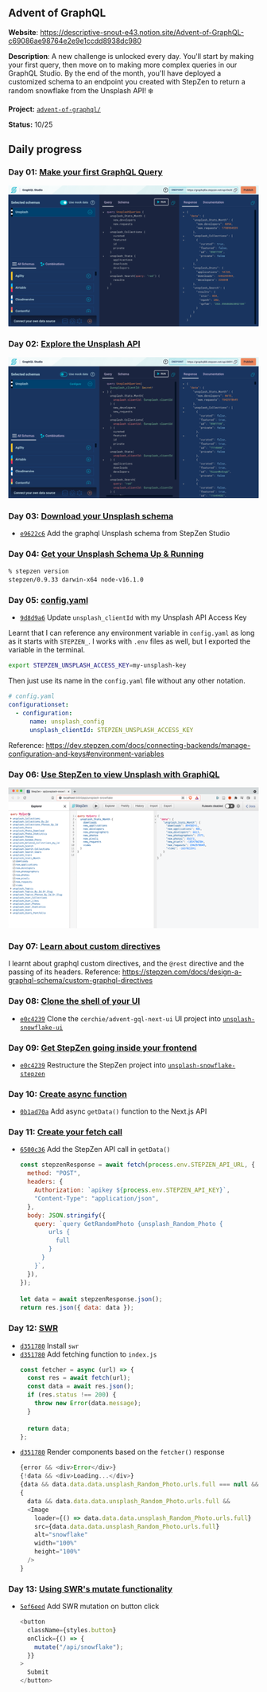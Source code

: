 ## Advent of GraphQL

**Website**: https://descriptive-snout-e43.notion.site/Advent-of-GraphQL-c69086ae98764e2e9e1ccdd8938dc980

**Description**: A new challenge is unlocked every day. You'll start by making your first query, then move on to making more complex queries in our GraphQL Studio. By the end of the month, you'll have deployed a customized schema to an endpoint you created with StepZen to return a random snowflake from the Unsplash API! ❄️ 

**Project:** [`advent-of-graphql/`](./advent-of-graphql/)

**Status:** 10/25 

## Daily progress

### Day 01: [Make your first GraphQL Query ](https://descriptive-snout-e43.notion.site/Advent-of-GraphQL-c69086ae98764e2e9e1ccdd8938dc980?p=19b7d725e6c2419b919958507ddb2790)
![StepZen Studio screenshot for Day 01](./day-01.png)

### Day 02: [Explore the Unsplash API](https://descriptive-snout-e43.notion.site/Explore-the-Unsplash-API-14ce8756b1144d4b8225ea4554738a22)
![StepZen Studio screenshot for Day 02](./day-02.png)

### Day 03: [Download your Unsplash schema](https://descriptive-snout-e43.notion.site/Advent-of-GraphQL-c69086ae98764e2e9e1ccdd8938dc980?p=4d1f91f9a1be45bf858809a6e5b9f839)
- [`e9622c6`](https://github.com/BogDAAAMN/advent-calendar-2021/commit/e9622c62e813628d82add801b776fe2d2b1daba4) Add the graphql Unsplash schema from StepZen Studio

### Day 04: [Get your Unsplash Schema Up & Running](https://descriptive-snout-e43.notion.site/Advent-of-GraphQL-c69086ae98764e2e9e1ccdd8938dc980?p=7cd95d86386448dfa73dfbd6c1c71d1c) 
```bash
% stepzen version
stepzen/0.9.33 darwin-x64 node-v16.1.0
```

### Day 05: [config.yaml](https://descriptive-snout-e43.notion.site/Advent-of-GraphQL-c69086ae98764e2e9e1ccdd8938dc980?p=594c358e3bf746898fb3867d15edcae7)
- [`9d8d9a6`](https://github.com/BogDAAAMN/advent-calendar-2021/commit/9d8d9a6123607d1c9a3e0097329b0ca4ad3a7747) Update `unsplash_clientId` with my Unsplash API Access Key

Learnt that I can reference any environment variable in `config.yaml` as long as it starts with `STEPZEN_`. I works with `.env` files as well, but I exported the variable in the terminal.

```bash
export STEPZEN_UNSPLASH_ACCESS_KEY=my-unsplash-key
```

Then just use its name in the `config.yaml` file without any other notation.

```yml
# config.yaml
configurationset:
  - configuration:
      name: unsplash_config
      unsplash_clientId: STEPZEN_UNSPLASH_ACCESS_KEY
```

Reference: https://dev.stepzen.com/docs/connecting-backends/manage-configuration-and-keys#environment-variables

### Day 06: [Use StepZen to view Unsplash with GraphiQL](https://descriptive-snout-e43.notion.site/Advent-of-GraphQL-c69086ae98764e2e9e1ccdd8938dc980?p=e8264209ccb24dcd88cbc57e47999056)
![StepZen Studio screenshot for Day 06](./day-06.png)

### Day 07: [Learn about custom directives](https://descriptive-snout-e43.notion.site/Advent-of-GraphQL-c69086ae98764e2e9e1ccdd8938dc980?p=bf548c53162d4078ab6646433fdda7db)
I learnt about graphql custom directives, and the `@rest` directive and the passing of its headers. Reference: https://stepzen.com/docs/design-a-graphql-schema/custom-graphql-directives

### Day 08: [Clone the shell of your UI ](https://descriptive-snout-e43.notion.site/Advent-of-GraphQL-c69086ae98764e2e9e1ccdd8938dc980?p=890688df74c54bb79e25bed2c7c0aac3)
- [`e0c4239`](https://github.com/BogDAAAMN/advent-calendar-2021/commit/e0c42391052a969aead94f617d421bad67bc0468) Clone the `cerchie/advent-gql-next-ui` UI project into [`unsplash-snowflake-ui`](/advent-of-graphql/unsplash-snowflake-ui)

### Day 09: [Get StepZen going inside your frontend](https://descriptive-snout-e43.notion.site/Advent-of-GraphQL-c69086ae98764e2e9e1ccdd8938dc980?p=27259fdf5e4c4e40a55b96094a739703)
- [`e0c4239`](https://github.com/BogDAAAMN/advent-calendar-2021/commit/e0c42391052a969aead94f617d421bad67bc0468) Restructure the StepZen project into [`unsplash-snowflake-stepzen`](/advent-of-graphql/unsplash-snowflake-stepzen)

### Day 10: [Create async function](https://descriptive-snout-e43.notion.site/Advent-of-GraphQL-c69086ae98764e2e9e1ccdd8938dc980?p=8803a22964e145d58565c346d64c7177)
- [`0b1ad70a`](https://github.com/BogDAAAMN/advent-calendar-2021/commit/0b1ad70a2221c81d1ed07d8a0ec00e31a574da37) Add async `getData()` function to the Next.js API

### Day 11: [Create your fetch call](https://descriptive-snout-e43.notion.site/Advent-of-GraphQL-c69086ae98764e2e9e1ccdd8938dc980?p=1d65d99ebcae46efbf83114eac198108)
- [`6500c36`](https://github.com/BogDAAAMN/advent-calendar-2021/commit/6500c36d7504b4a8d92b871901f891042b5bf2af) Add the StepZen API call in `getData()`
  ```js
  const stepzenResponse = await fetch(process.env.STEPZEN_API_URL, {
    method: "POST",
    headers: {
      Authorization: `apikey ${process.env.STEPZEN_API_KEY}`,
      "Content-Type": "application/json",
    },
    body: JSON.stringify({
      query: `query GetRandomPhoto {unsplash_Random_Photo {
          urls {
            full
          }
        }
      }`,
    }),
  });

  let data = await stepzenResponse.json();
  return res.json({ data: data });
  ```

### Day 12: [SWR](https://descriptive-snout-e43.notion.site/Advent-of-GraphQL-c69086ae98764e2e9e1ccdd8938dc980?p=1cef5bc615bb4484aa27ecd96d23fa8a)
- [`d351780`](https://github.com/BogDAAAMN/advent-calendar-2021/commit/d35178064e7f8f2bd06623dadd3341cac363dcdb) Install `swr`
- [`d351780`](https://github.com/BogDAAAMN/advent-calendar-2021/commit/d35178064e7f8f2bd06623dadd3341cac363dcdb) Add fetching function to `index.js`
  ```js
  const fetcher = async (url) => {
    const res = await fetch(url);
    const data = await res.json();
    if (res.status !== 200) {
      throw new Error(data.message);
    }

    return data;
  };
  ```
- [`d351780`](https://github.com/BogDAAAMN/advent-calendar-2021/commit/d35178064e7f8f2bd06623dadd3341cac363dcdb) Render components based on the `fetcher()` response
  ```js
  {error && <div>Error</div>}
  {!data && <div>Loading...</div>}
  {data && data.data.data.unsplash_Random_Photo.urls.full === null && <div>Null response</div>}
  {
    data && data.data.data.unsplash_Random_Photo.urls.full &&
    <Image
      loader={() => data.data.data.unsplash_Random_Photo.urls.full}
      src={data.data.data.unsplash_Random_Photo.urls.full}
      alt="snowflake"
      width="100%"
      height="100%"
    />
  }
  ```

### Day 13: [Using SWR's mutate functionality](https://descriptive-snout-e43.notion.site/Advent-of-GraphQL-c69086ae98764e2e9e1ccdd8938dc980?p=8fb6b487e5ef4f92a7597125524abd78)
- [`5ef6eed`](https://github.com/BogDAAAMN/advent-calendar-2021/commit/5ef6eedf46f5e1b2cdf7aeebddc83a7bfffd6326) Add SWR mutation on button click
  ```js
  <button
    className={styles.button}
    onClick={() => {
      mutate("/api/snowflake");
    }}
  >
    Submit
  </button>
  ```
